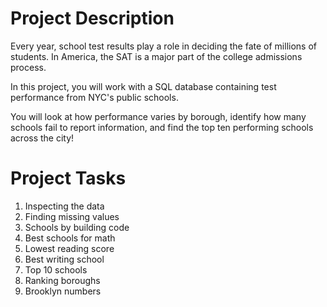 # Project Description
Every year, school test results play a role in deciding the fate of millions of students. In America, the SAT is a major part of the college admissions process.

In this project, you will work with a SQL database containing test performance from NYC's public schools.

You will look at how performance varies by borough, identify how many schools fail to report information, and find the top ten performing schools across the city!

# Project Tasks
1. Inspecting the data
2. Finding missing values
3. Schools by building code
4. Best schools for math
5. Lowest reading score
6. Best writing school
7. Top 10 schools
8. Ranking boroughs
9. Brooklyn numbers
